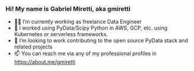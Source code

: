 ### Hi! My name is Gabriel Miretti, aka **gmiretti**

- 👷‍♂️ I’m currently working as freelance Data Engineer
- 🧰 I worked using PyData/Scipy Python in AWS, GCP, etc. using Kubernetes or serverless frameworks.
- 👯 I’m looking to work contributing to the open source PyData stack and related projects
- 📫 You can reach me via any of my professional profiles in https://about.me/gmiretti
